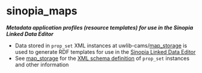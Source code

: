 # sinopia_maps
***Metadata application profiles (resource templates) for use in the Sinopia Linked Data Editor***

- Data stored in `prop_set` XML instances at uwlib-cams/[map_storage](https://github.com/uwlib-cams/map_storage) is used to generate RDF templates for use in the [Sinopia Linked Data Editor](https://sinopia.io/)  
- See [map_storage](https://github.com/uwlib-cams/map_storage) for the [XML schema definition](https://github.com/uwlib-cams/map_storage/blob/main/map_storage.xsd) of `prop_set` instances and other information
